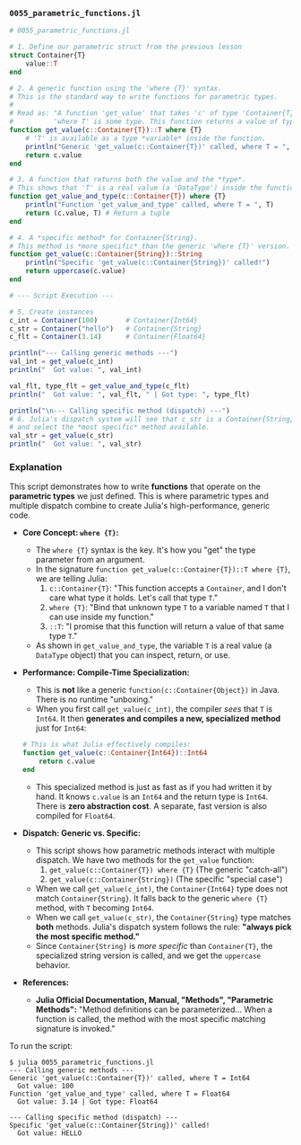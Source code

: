 ### `0055_parametric_functions.jl`

```julia
# 0055_parametric_functions.jl

# 1. Define our parametric struct from the previous lesson
struct Container{T}
    value::T
end

# 2. A generic function using the 'where {T}' syntax.
# This is the standard way to write functions for parametric types.
#
# Read as: "A function 'get_value' that takes 'c' of type 'Container{T}',
#          'where T' is some type. This function returns a value of type T."
function get_value(c::Container{T})::T where {T}
    # 'T' is available as a type *variable* inside the function.
    println("Generic 'get_value(c::Container{T})' called, where T = ", T)
    return c.value
end

# 3. A function that returns both the value and the *type*.
# This shows that 'T' is a real value (a 'DataType') inside the function.
function get_value_and_type(c::Container{T}) where {T}
    println("Function 'get_value_and_type' called, where T = ", T)
    return (c.value, T) # Return a tuple
end

# 4. A *specific method* for Container{String}.
# This method is *more specific* than the generic 'where {T}' version.
function get_value(c::Container{String})::String
    println("Specific 'get_value(c::Container{String})' called!")
    return uppercase(c.value)
end

# --- Script Execution ---

# 5. Create instances
c_int = Container(100)       # Container{Int64}
c_str = Container("hello")   # Container{String}
c_flt = Container(3.14)      # Container{Float64}

println("--- Calling generic methods ---")
val_int = get_value(c_int)
println("  Got value: ", val_int)

val_flt, type_flt = get_value_and_type(c_flt)
println("  Got value: ", val_flt, " | Got type: ", type_flt)

println("\n--- Calling specific method (dispatch) ---")
# 6. Julia's dispatch system will see that c_str is a Container{String}
# and select the *most specific* method available.
val_str = get_value(c_str)
println("  Got value: ", val_str)
```

### Explanation

This script demonstrates how to write **functions** that operate on the **parametric types** we just defined. This is where parametric types and multiple dispatch combine to create Julia's high-performance, generic code.

  * **Core Concept: `where {T}`:**

      * The `where {T}` syntax is the key. It's how you "get" the type parameter from an argument.
      * In the signature `function get_value(c::Container{T})::T where {T}`, we are telling Julia:
        1.  `c::Container{T}`: "This function accepts a `Container`, and I don't care what type it holds. Let's call that type `T`."
        2.  `where {T}`: "Bind that unknown type `T` to a variable named `T` that I can use inside my function."
        3.  `::T`: "I promise that this function will return a value of that same type `T`."
      * As shown in `get_value_and_type`, the variable `T` is a real value (a `DataType` object) that you can inspect, return, or use.

  * **Performance: Compile-Time Specialization:**

      * This is **not** like a generic `function(c::Container{Object})` in Java. There is no runtime "unboxing."
      * When you first call `get_value(c_int)`, the compiler *sees* that `T` is `Int64`. It then **generates and compiles a new, specialized method** just for `Int64`:

    <!-- end list -->

    ```julia
    # This is what Julia effectively compiles:
    function get_value(c::Container{Int64})::Int64
        return c.value
    end
    ```

      * This specialized method is just as fast as if you had written it by hand. It knows `c.value` is an `Int64` and the return type is `Int64`. There is **zero abstraction cost**. A separate, fast version is also compiled for `Float64`.

  * **Dispatch: Generic vs. Specific:**

      * This script shows how parametric methods interact with multiple dispatch. We have two methods for the `get_value` function:
        1.  `get_value(c::Container{T}) where {T}` (The generic "catch-all")
        2.  `get_value(c::Container{String})` (The specific "special case")
      * When we call `get_value(c_int)`, the `Container{Int64}` type does not match `Container{String}`. It falls back to the generic `where {T}` method, with `T` becoming `Int64`.
      * When we call `get_value(c_str)`, the `Container{String}` type matches **both** methods. Julia's dispatch system follows the rule: **"always pick the most specific method."**
      * Since `Container{String}` is *more specific* than `Container{T}`, the specialized string version is called, and we get the `uppercase` behavior.

  * **References:**

      * **Julia Official Documentation, Manual, "Methods", "Parametric Methods":** "Method definitions can be parameterized... When a function is called, the method with the most specific matching signature is invoked."

To run the script:

```shell
$ julia 0055_parametric_functions.jl
--- Calling generic methods ---
Generic 'get_value(c::Container{T})' called, where T = Int64
  Got value: 100
Function 'get_value_and_type' called, where T = Float64
  Got value: 3.14 | Got type: Float64

--- Calling specific method (dispatch) ---
Specific 'get_value(c::Container{String})' called!
  Got value: HELLO
```